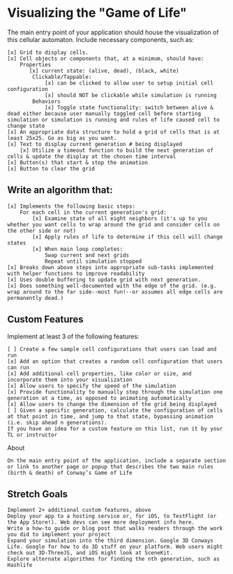 # Visualizing the "Game of Life"

The main entry point of your application should house the visualization of this cellular automaton. Include necessary components, such as:

    [x] Grid to display cells.
    [x] Cell objects or components that, at a minimum, should have:
        Properties
           [x] current state: (alive, dead), (black, white)
            Clickable/Tappable:
                [x] can be clicked to allow user to setup initial cell configuration
                [x] should NOT be clickable while simulation is running
            Behaviors
                [x] Toggle state functionality: switch between alive & dead either because user manually toggled cell before starting simulation or simulation is running and rules of life caused cell to change state
    [x] An appropriate data structure to hold a grid of cells that is at least 25x25. Go as big as you want.
    [x] Text to display current generation # being displayed
        [x] Utilize a timeout function to build the next generation of cells & update the display at the chosen time interval
    [x] Button(s) that start & stop the animation
    [x] Button to clear the grid

## Write an algorithm that:

    [x] Implements the following basic steps:
        For each cell in the current generation's grid:
            [x] Examine state of all eight neighbors (it's up to you whether you want cells to wrap around the grid and consider cells on the other side or not)
            [x] Apply rules of life to determine if this cell will change states
            [x] When main loop completes:
                Swap current and next grids
                Repeat until simulation stopped
    [x] Breaks down above steps into appropriate sub-tasks implemented with helper functions to improve readability
    [x] Uses double buffering to update grid with next generation.
    [x] Does something well-documented with the edge of the grid. (e.g. wrap around to the far side--most fun!--or assumes all edge cells are permanently dead.)

## Custom Features

Implement at least 3 of the following features:

    [ ] Create a few sample cell configurations that users can load and run
    [x] Add an option that creates a random cell configuration that users can run
    [x] Add additional cell properties, like color or size, and incorporate them into your visualization
    [x] Allow users to specify the speed of the simulation
    [x] Provide functionality to manually step through the simulation one generation at a time, as opposed to animating automatically
    [x] Allow users to change the dimension of the grid being displayed
    [ ] Given a specific generation, calculate the configuration of cells at that point in time, and jump to that state, bypassing animation (i.e. skip ahead n generations).
    If you have an idea for a custom feature on this list, run it by your TL or instructor

About

    On the main entry point of the application, include a separate section or link to another page or popup that describes the two main rules (birth & death) of Conway’s Game of Life

## Stretch Goals

    Implement 2+ additional custom features, above
    Deploy your app to a hosting service or, for iOS, to TestFlight (or the App Store!). Web devs can see more deployment info here.
    Write a how-to guide or blog post that walks readers through the work you did to implement your project
    Expand your simulation into the third dimension. Google 3D Conways Life. Google for how to do 3D stuff on your platform. Web users might check out 3D-ThreeJS, and iOS might look at SceneKit.
    Explore alternate algorithms for finding the nth generation, such as Hashlife
